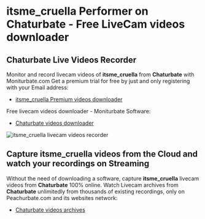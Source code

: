 # itsme_cruella Performer on Chaturbate - Free LiveCam videos downloader

## Chaturbate Live Videos Recorder

Monitor and record livecam videos of **itsme_cruella** from **Chaturbate** with Moniturbate.com
Get a premium trial for free by just and only registering with your Email address:
* [itsme_cruella Premium videos downloader](https://moniturbate.com/request-demo-licence-key.html)

Free livecam videos downloader - Moniturbate Software:
* [Chaturbate videos downloader](https://moniturbate.com/moniturbate-download-software.html)

![itsme_cruella livecam videos recorder](https://peachurnet.com/templates/moniturbate-software.png)


## Capture itsme_cruella videos from the Cloud and watch your recordings on Streaming

Without the need of downloading a software, capture **itsme_cruella** livecam videos from **Chaturbate** 100% online.
Watch Livecam archives from **Chaturbate** unlimitedly from thousands of existing recordings, only on Peachurbate.com and its websites network:
* [Chaturbate videos archives](https://peachurnet.com/)